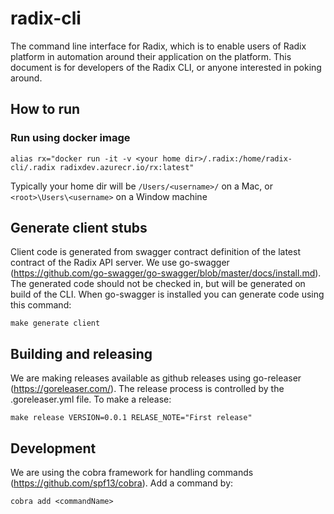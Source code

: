 # radix-cli

The command line interface for Radix, which is to enable users of Radix platform in automation around their application on the platform. This document is for developers of the Radix CLI, or anyone interested in poking around.

## How to run

### Run using docker image

```
alias rx="docker run -it -v <your home dir>/.radix:/home/radix-cli/.radix radixdev.azurecr.io/rx:latest"
```

Typically your home dir will be `/Users/<username>/` on a Mac, or `<root>\Users\<username>` on a Window machine

## Generate client stubs

Client code is generated from swagger contract definition of the latest contract of the Radix API server. We use go-swagger (https://github.com/go-swagger/go-swagger/blob/master/docs/install.md). The generated code should not be checked in, but will be generated on build of the CLI. When go-swagger is installed you can generate code using this command:

```
make generate client
```

## Building and releasing

We are making releases available as github releases using go-releaser (https://goreleaser.com/). The release process is controlled by the .goreleaser.yml file. To make a release:

```
make release VERSION=0.0.1 RELASE_NOTE="First release"
```

## Development

We are using the cobra framework for handling commands (https://github.com/spf13/cobra). Add a command by:

```
cobra add <commandName>
```
